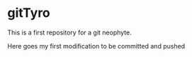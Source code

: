# gitTyro
This is a first repository for a git neophyte.

Here goes my first modification to be committed and pushed
